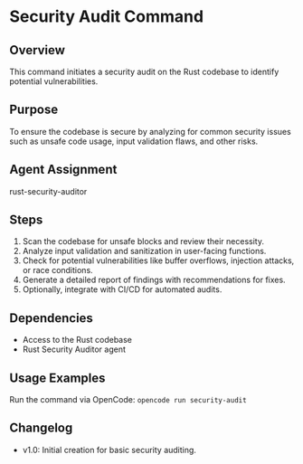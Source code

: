 # Security Audit Command

## Overview
This command initiates a security audit on the Rust codebase to identify potential vulnerabilities.

## Purpose
To ensure the codebase is secure by analyzing for common security issues such as unsafe code usage, input validation flaws, and other risks.

## Agent Assignment
rust-security-auditor

## Steps
1. Scan the codebase for unsafe blocks and review their necessity.
2. Analyze input validation and sanitization in user-facing functions.
3. Check for potential vulnerabilities like buffer overflows, injection attacks, or race conditions.
4. Generate a detailed report of findings with recommendations for fixes.
5. Optionally, integrate with CI/CD for automated audits.

## Dependencies
- Access to the Rust codebase
- Rust Security Auditor agent

## Usage Examples
Run the command via OpenCode: `opencode run security-audit`

## Changelog
- v1.0: Initial creation for basic security auditing.